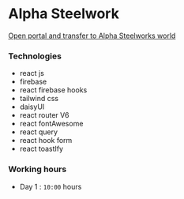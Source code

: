 # Alpha Steelwork

[Open portal and transfer to Alpha Steelworks world](https://alpha-steelwork.web.app/)

### Technologies

- react js
- firebase
- react firebase hooks
- tailwind css
- daisyUI
- react router V6
- react fontAwesome
- react query
- react hook form
- react toastIfy

### Working hours

- Day 1 : `10:00` hours
